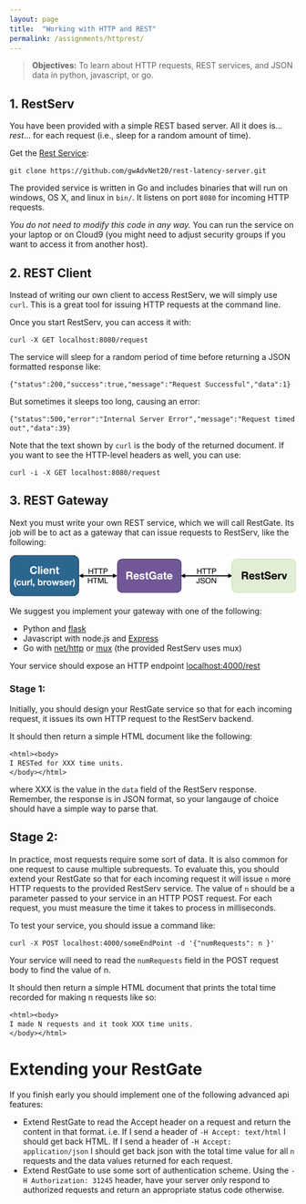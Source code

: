 ```yaml
---
layout: page
title:  "Working with HTTP and REST"
permalink: /assignments/httprest/
---
```


> **Objectives:** To learn about HTTP requests, REST services, and JSON data in python, javascript, or go.

## 1. RestServ
You have been provided with a simple REST based server. All it does is... *rest*... for each request (i.e., sleep for a random amount of time).

Get the [Rest Service](https://github.com/gwAdvNet20/rest-latency-server):

```
git clone https://github.com/gwAdvNet20/rest-latency-server.git
```

The provided service is written in Go and includes binaries that will run on windows, OS X, and linux in `bin/`.  It listens on port `8080` for incoming HTTP requests.  


*You do not need to modify this code in any way.*  You can run the service on your laptop or on Cloud9 (you  might need to adjust security groups if you want to access it from another host).



## 2. REST Client

Instead of writing our own client to access RestServ, we will simply use `curl`. This is a great tool for issuing HTTP requests at the command line.

Once you start RestServ, you can access it with:

```
curl -X GET localhost:8080/request
```

The service will sleep for a random period of time before returning a JSON formatted response like:
```
{"status":200,"success":true,"message":"Request Successful","data":1}
```

But sometimes it sleeps too long, causing an error:
```
{"status":500,"error":"Internal Server Error","message":"Request timed out","data":39}
```

Note that the text shown by `curl` is the body of the returned document. If you want to see the HTTP-level headers as well, you can use:

```
curl -i -X GET localhost:8080/request
```

## 3. REST Gateway
Next you must write your own REST service, which we will call RestGate. Its job will be to act as a gateway that can issue requests to RestServ, like the following:

![Client--RestGate--RestServ](/assignments/restgate.png)

We suggest you implement your gateway with one of the following:

  - Python and [flask](https://palletsprojects.com/p/flask/)
  - Javascript with node.js and [Express](https://expressjs.com)
  - Go with [net/http](https://golang.org/pkg/net/http/) or [mux](https://github.com/gorilla/mux) (the provided RestServ uses mux)

Your service should expose an HTTP endpoint [localhost:4000/rest](http://localhost:4000/rest)

### Stage 1:
Initially, you should design your RestGate service so that for each incoming request, it issues its own HTTP request to the RestServ backend.

It should then return a simple HTML document like the following:
```
<html><body>
I RESTed for XXX time units.
</body></html>
```
where XXX is the value in the `data` field of the RestServ response. Remember, the response is in JSON format, so your langauge of choice should have a simple way to parse that.

## Stage 2:

In practice, most requests require some sort of data. It is also common for one request to cause multiple subrequests. To evaluate this, you should extend your RestGate so that for each incoming request it will issue `n` more HTTP requests to the provided RestServ service. The value of `n` should be a parameter passed to your service in an HTTP POST request. For each request, you must measure the time it takes to process in milliseconds.

To test your service, you should issue a command like:

```
curl -X POST localhost:4000/someEndPoint -d '{"numRequests": n }'
```

Your service will need to read the `numRequests` field in the POST request body to find the value of n.

It should then return a simple HTML document that prints the total time recorded for making n requests like so:

```
<html><body>
I made N requests and it took XXX time units.
</body></html>
```

# Extending your RestGate

If you finish early you should implement one of the following advanced api features:

- Extend RestGate to read the Accept header on a request and return the content in that format. i.e. If I send a header of `-H Accept: text/html` I should get back HTML. If I send a header of `-H Accept: application/json` I should get back json with the total time value for all `n` requests and the data values returned for each request.
- Extend RestGate to use some sort of authentication scheme. Using the `-H Authorization: 31245` header, have your server only respond to authorized requests and return an appropriate status code otherwise.